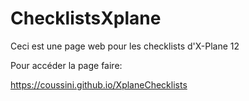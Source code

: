 # ChecklistsXplane

Ceci est une page web pour les checklists d'X-Plane 12

Pour accéder la page faire:

https://coussini.github.io/XplaneChecklists
